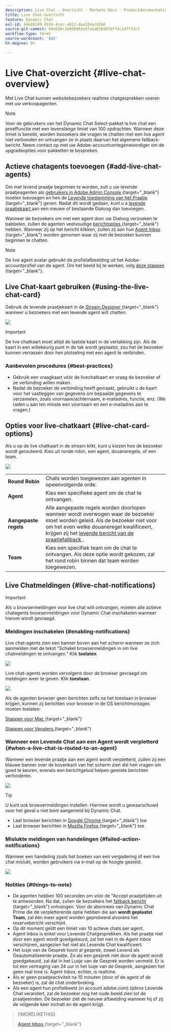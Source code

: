 ```yaml
---
description: Live Chat - Overzicht - Marketo Docs - Productdocumentatie
title: Live Chat-overzicht
feature: Dynamic Chat
exl-id: 44e8b249-b534-4cec-a612-daa184acd266
source-git-commit: 09a656c3a0d0002edfa1a61b987bff4c1dff33cf
workflow-type: tm+mt
source-wordcount: '842'
ht-degree: 0%

---
```


# Live Chat-overzicht {#live-chat-overview}

Met Live Chat kunnen websitebezoekers realtime chatgesprekken voeren met uw verkoopagenten.

>[!NOTE]
>
>Voor de gebruikers van het Dynamic Chat Select-pakket is live chat een proeffunctie met een levenslange limiet van 100 opdrachten. Wanneer deze limiet is bereikt, worden bezoekers die vragen te chatten met een live agent niet verbonden en ontvangen ze in plaats daarvan het algemene fallback-bericht. Neem contact op met uw Adobe-accountvertegenwoordiger om de upgradeopties voor pakketten te bespreken.

## Actieve chatagents toevoegen {#add-live-chat-agents}

Om met levend praatje begonnen te worden, zult u uw levende praatjeagenten als [ gebruikers in Adobe Admin Console ](/help/marketo/product-docs/demand-generation/dynamic-chat/setup-and-configuration/add-or-remove-chat-users.md#add-a-chat-user){target="_blank"} moeten toevoegen en hen de [ Levende toestemming van het Praatje ](/help/marketo/product-docs/demand-generation/dynamic-chat/setup-and-configuration/permissions.md){target="_blank"} geven. Nadat dit wordt gedaan, kunt u a [ levende praatjekaart ](#using-the-live-chat-card) aan een nieuwe of bestaande Dialoog dan toevoegen.

Wanneer de bezoekers om met een agent door uw Dialoog verzoeken te babbelen, zullen de agenten veelvoudige [ berichtopties ](/help/marketo/product-docs/demand-generation/dynamic-chat/live-chat/agent-inbox.md#live-chat-notifications){target="_blank"} hebben. Wanneer zij op het bericht klikken, zullen zij aan hun [ Agent Inbox ](/help/marketo/product-docs/demand-generation/dynamic-chat/live-chat/agent-inbox.md){target="_blank"} worden genomen waar zij met de bezoeker kunnen beginnen te chatten.

>[!NOTE]
>
>De live agent avatar gebruikt de profielafbeelding uit het Adobe-accountprofiel van de agent. Om het beeld bij te werken, volg [ deze stappen ](https://helpx.adobe.com/nl/manage-account/using/edit-adobe-account-personal-profile.html){target="_blank"}.

## Live Chat-kaart gebruiken {#using-the-live-chat-card}

Gebruik de levende praatjekaart in de [ Stream Designer ](/help/marketo/product-docs/demand-generation/dynamic-chat/automated-chat/stream-designer.md){target="_blank"} wanneer u bezoekers met een levende agent wilt chatten.

![](assets/live-chat-overview-1.png)

>[!IMPORTANT]
>
>De live chatkaart moet altijd de laatste kaart in de vertakking zijn. Als de kaart in een willekeurig punt in de tak wordt geplaatst, zou het de bezoeker kunnen verrassen door hen plotseling met een agent te verbinden.

### Aanbevolen procedures {#best-practices}

* Gebruik een vraagkaart vóór de livechatkaart en vraag de bezoeker of ze verbinding willen maken.
* Nadat de bezoeker de verbinding heeft gemaakt, gebruikt u de kaart voor het vastleggen van gegevens om bepaalde gegevens te verzamelen, zoals voornaam/achternaam, e-mailadres, functie, enz. (We raden u aan ten minste een voornaam en een e-mailadres aan te vragen.)

## Opties voor live-chatkaart {#live-chat-card-options}

Als u op de live chatkaart in de stream klikt, kunt u kiezen hoe de bezoeker wordt gerouteerd. Kies uit ronde robin, een agent, douaneregels, of een team.

![](assets/live-chat-overview-2.png)

<table>
 <tbody>
  <tr>
   <td><b>Round Robin</b></td>
   <td>Chats worden toegewezen aan agenten in opeenvolgende orde.</td>
  </tr>
  <tr>
   <td><b>Agent</b></td>
   <td>Kies een specifieke agent om de chat te ontvangen.</td>
  </tr>
    <tr>
   <td><b>Aangepaste regels</b></td>
   <td>Alle aangepaste regels worden doorlopen wanneer wordt overwogen waar de bezoeker moet worden geleid. Als de bezoeker niet voor om het even welke douaneregel kwalificeert, krijgen zij het <a href="/help/marketo/product-docs/demand-generation/dynamic-chat/setup-and-configuration/agent-management.md#live-chat-fallback" target="_blank"> levende bericht van de praatjefallback </a>.</td>
  </tr>
  <tr>
   <td><b>Team</b></td>
   <td>Kies een specifiek team om de chat te ontvangen. Als deze optie wordt gekozen, zal het rond robin binnen dat team worden toegewezen.</td>
  </tr>
 </tbody>
</table>

## Live Chatmeldingen {#live-chat-notifications}

>[!IMPORTANT]
>
>Als u browsermeldingen voor live chat wilt ontvangen, moeten alle actieve chatagents browsermeldingen voor Dynamic Chat inschakelen wanneer hierom wordt gevraagd.

### Meldingen inschakelen {#enabling-notifications}

Live chat-agents zien een banner boven aan het scherm wanneer ze zich aanmelden met de tekst &quot;Schakel browsermeldingen in om live chatmeldingen te ontvangen.&quot; Klik **toelaten**.

![](assets/live-chat-overview-4.png)

Live chat-agents worden vervolgens door de browser gevraagd om meldingen weer te geven. Klik **toestaan**.

![](assets/live-chat-overview-5.png)

Als de agenten browser geen berichten zelfs na het toestaan in browser krijgen, kunnen zij berichten voor browser in de OS berichtmontages moeten toelaten:

[ Stappen voor Mac ](https://support.apple.com/guide/mac-help/change-notifications-settings-mh40583/mac){target="_blank"}

[ Stappen voor Vensters ](https://support.microsoft.com/en-us/windows/change-notification-settings-in-windows-8942c744-6198-fe56-4639-34320cf9444e){target="_blank"}

### Wanneer een Levende Chat aan een Agent wordt verpletterd {#when-a-live-chat-is-routed-to-an-agent}

Wanneer een levende praatje aan een agent wordt verpletterd, zullen zij een blauwe banner over de bovenkant van het scherm zien die hen vragen om goed te keuren, evenals een berichtgeluid helpen gemiste berichten verhinderen.

![](assets/live-chat-overview-3.png)

>[!TIP]
>
>U kunt ook browsermeldingen instellen. Hiermee wordt u gewaarschuwd voor het geval u niet bent aangemeld bij Dynamic Chat.
>
>* Laat browser berichten in [ Google Chrome ](https://support.google.com/chrome/answer/3220216?hl=en&co=GENIE.Platform%3DDesktop){target="_blank"} toe
>* Laat browser berichten in [ Mozilla Firefox ](https://support.mozilla.org/en-US/kb/push-notifications-firefox){target="_blank"} toe

### Mislukte meldingen van handelingen {#failed-action-notifications}

Wanneer een handeling zoals het boeken van een vergadering of een live chat mislukt, worden gebruikers via e-mail op de hoogte gesteld.

![](assets/live-chat-overview-6.png)

### Notities {#things-to-note}

* De agenten hebben 100 seconden om vóór de &quot;Accept praatjetijden uit te antwoorden. Na dat, zullen de bezoekers het [ fallback bericht ](/help/marketo/product-docs/demand-generation/dynamic-chat/setup-and-configuration/agent-management.md#live-chat-fallback){target="_blank"} ontvangen. Voor de abonnees van Dynamic Chat Prime die de verpletterende optie hebben die aan **wordt geplaatst Team**, zal één meer agent worden geprobeerd alvorens het reservebericht verschijnt.
* Op dit moment geldt een limiet van 10 actieve chats per agent.
* Agent Inbox is enkel voor Levende Chatgesprekken. Als het praatje niet door een agent wordt goedgekeurd, zal het niet in de Agent Inbox verschijnen, aangezien het niet als Levende Chat kwalificeert.
* Het lusje van de Gesprek toont al gesprek, zowel Levend als Geautomatiseerde praatje. Zo als een gesprek niet door de agent wordt goedgekeurd, zal dat in het Lusje van de Gesprek worden vermeld. Er is tot een vertraging van 24 uur in het lusje van de Gesprek, aangezien het geen real time is. Agent Inbox, echter, is realtime.
* Als er geen praatjeactiviteit na 10 minuten (door of de agent of de bezoeker) is, zal de chat onderbreking.
* Als een agent hun profielbeeld (in account.adobe.com) _tijdens_ Levende Chat verandert, zal de bezoeker nog het oude beeld zien tot de praatjeeinden. De bezoeker ziet de nieuwe afbeelding wanneer hij of zij de volgende keer inchatt en de agent krijgt.

>[!MORELIKETHIS]
>
>[ Agent Inbox ](/help/marketo/product-docs/demand-generation/dynamic-chat/live-chat/agent-inbox.md){target="_blank"}
